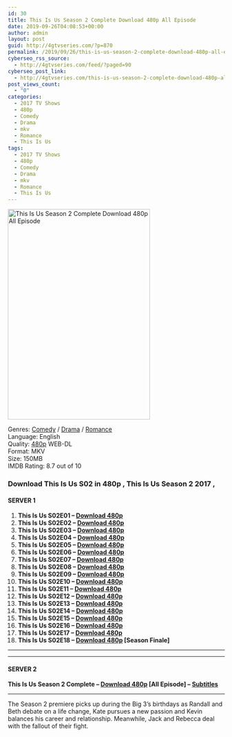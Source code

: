 ```yaml
---
id: 30
title: This Is Us Season 2 Complete Download 480p All Episode
date: 2019-09-26T04:08:53+00:00
author: admin
layout: post
guid: http://4gtvseries.com/?p=870
permalink: /2019/09/26/this-is-us-season-2-complete-download-480p-all-episode/
cyberseo_rss_source:
  - http://4gtvseries.com/feed/?paged=90
cyberseo_post_link:
  - http://4gtvseries.com/this-is-us-season-2-complete-download-480p-all-episode/
post_views_count:
  - "0"
categories:
  - 2017 TV Shows
  - 480p
  - Comedy
  - Drama
  - mkv
  - Romance
  - This Is Us
tags:
  - 2017 TV Shows
  - 480p
  - Comedy
  - Drama
  - mkv
  - Romance
  - This Is Us
---
```

<img loading="lazy" class="aligncenter" src="https://4.bp.blogspot.com/--ZY2-4czHZU/XYw5NY7YZlI/AAAAAAAAAOQ/u-0UTYROUd8g-j8MWgIvQOI745OOk-ISwCK4BGAYYCw/s1600/This%2BIs%2BUs%2BSeason%2B2.jpg" alt="This Is Us Season 2 Complete Download 480p All Episode" width="330" height="488" />

Genres: <a href="http://4gtvseries.com/tag/comedy/" data-wpel-link="internal">Comedy</a> /&nbsp;<a href="http://4gtvseries.com/tag/drama/" data-wpel-link="internal">Drama</a> / <a href="http://4gtvseries.com/tag/romance/" data-wpel-link="internal">Romance</a>  
Language: English  
Quality:&nbsp;<a href="http://4gtvseries.com/tag/480p/" data-wpel-link="internal">480p</a>&nbsp;WEB-DL  
Format: MKV  
Size: 150MB  
IMDB Rating: 8.7 out of 10

### **Download This Is Us S02 in 480p , This Is Us Season 2 2017 ,&nbsp;**

#### <span><strong>SERVER 1</strong></span>

  1. **This Is Us S02E01 – <a href="http://slink.dl480p.xyz/w66oVv" data-wpel-link="external" target="_blank" rel="nofollow external noopener noreferrer" class="wpel-icon-left"><i class="wpel-icon fa fa-download" aria-hidden="true"></i>Download 480p</a>**
  2. **This Is Us S02E02 – <a href="http://slink.dl480p.xyz/yLon" data-wpel-link="external" target="_blank" rel="nofollow external noopener noreferrer" class="wpel-icon-left"><i class="wpel-icon fa fa-download" aria-hidden="true"></i>Download 480p</a>**
  3. **This Is Us S02E03 – <a href="http://slink.dl480p.xyz/pCFM0y" data-wpel-link="external" target="_blank" rel="nofollow external noopener noreferrer" class="wpel-icon-left"><i class="wpel-icon fa fa-download" aria-hidden="true"></i>Download 480p</a>**
  4. **This Is Us S02E04 – <a href="http://slink.dl480p.xyz/447EzqAS" data-wpel-link="external" target="_blank" rel="nofollow external noopener noreferrer" class="wpel-icon-left"><i class="wpel-icon fa fa-download" aria-hidden="true"></i>Download 480p</a>**
  5. **This Is Us S02E05 – <a href="http://slink.dl480p.xyz/KepB" data-wpel-link="external" target="_blank" rel="nofollow external noopener noreferrer" class="wpel-icon-left"><i class="wpel-icon fa fa-download" aria-hidden="true"></i>Download 480p</a>**
  6. **This Is Us S02E06 – <a href="http://slink.dl480p.xyz/NqCUfl5M" data-wpel-link="external" target="_blank" rel="nofollow external noopener noreferrer" class="wpel-icon-left"><i class="wpel-icon fa fa-download" aria-hidden="true"></i>Download 480p</a>**
  7. **This Is Us S02E07 – <a href="http://slink.dl480p.xyz/rEaMO" data-wpel-link="external" target="_blank" rel="nofollow external noopener noreferrer" class="wpel-icon-left"><i class="wpel-icon fa fa-download" aria-hidden="true"></i>Download 480p</a>**
  8. **This Is Us S02E08 – <a href="http://slink.dl480p.xyz/qD9Xfh" data-wpel-link="external" target="_blank" rel="nofollow external noopener noreferrer" class="wpel-icon-left"><i class="wpel-icon fa fa-download" aria-hidden="true"></i>Download 480p</a>**
  9. **This Is Us S02E09 – <a href="http://slink.dl480p.xyz/q0DAB" data-wpel-link="external" target="_blank" rel="nofollow external noopener noreferrer" class="wpel-icon-left"><i class="wpel-icon fa fa-download" aria-hidden="true"></i>Download 480p</a>**
 10. **This Is Us S02E10 – <a href="http://slink.dl480p.xyz/I9ws0" data-wpel-link="external" target="_blank" rel="nofollow external noopener noreferrer" class="wpel-icon-left"><i class="wpel-icon fa fa-download" aria-hidden="true"></i>Download 480p</a>**
 11. **This Is Us S02E11 – <a href="http://slink.dl480p.xyz/who37" data-wpel-link="external" target="_blank" rel="nofollow external noopener noreferrer" class="wpel-icon-left"><i class="wpel-icon fa fa-download" aria-hidden="true"></i>Download 480p</a>**
 12. **This Is Us S02E12 – <a href="http://slink.dl480p.xyz/pLenAi" data-wpel-link="external" target="_blank" rel="nofollow external noopener noreferrer" class="wpel-icon-left"><i class="wpel-icon fa fa-download" aria-hidden="true"></i>Download 480p</a>**
 13. **This Is Us S02E13 – <a href="http://slink.dl480p.xyz/S0P8dc" data-wpel-link="external" target="_blank" rel="nofollow external noopener noreferrer" class="wpel-icon-left"><i class="wpel-icon fa fa-download" aria-hidden="true"></i>Download 480p</a>**
 14. **This Is Us S02E14 – <a href="http://slink.dl480p.xyz/eh33tR" data-wpel-link="external" target="_blank" rel="nofollow external noopener noreferrer" class="wpel-icon-left"><i class="wpel-icon fa fa-download" aria-hidden="true"></i>Download 480p</a>**
 15. **This Is Us S02E15 – <a href="http://slink.dl480p.xyz/PnUh" data-wpel-link="external" target="_blank" rel="nofollow external noopener noreferrer" class="wpel-icon-left"><i class="wpel-icon fa fa-download" aria-hidden="true"></i>Download 480p</a>**
 16. **This Is Us S02E16 – <a href="http://slink.dl480p.xyz/jEz9A" data-wpel-link="external" target="_blank" rel="nofollow external noopener noreferrer" class="wpel-icon-left"><i class="wpel-icon fa fa-download" aria-hidden="true"></i>Download 480p</a>**
 17. **This Is Us S02E17 – <a href="http://slink.dl480p.xyz/BZkx" data-wpel-link="external" target="_blank" rel="nofollow external noopener noreferrer" class="wpel-icon-left"><i class="wpel-icon fa fa-download" aria-hidden="true"></i>Download 480p</a>**
 18. **This Is Us S02E18 – <a href="http://slink.dl480p.xyz/EcPpBpq" data-wpel-link="external" target="_blank" rel="nofollow external noopener noreferrer" class="wpel-icon-left"><i class="wpel-icon fa fa-download" aria-hidden="true"></i>Download 480p</a> [Season Finale]**

* * *

* * *

#### <span><strong>SERVER 2</strong></span>

**This Is Us Season 2 Complete – <a href="http://dl480p.xyz/640/" data-wpel-link="external" target="_blank" rel="nofollow external noopener noreferrer" class="wpel-icon-left"><i class="wpel-icon fa fa-download" aria-hidden="true"></i>Download 480p</a> [All Episode] – <a href="https://subscene.com/subtitles/this-is-us-sconed-season" data-wpel-link="external" target="_blank" rel="nofollow external noopener noreferrer" class="wpel-icon-left"><i class="wpel-icon fa fa-download" aria-hidden="true"></i>Subtitles</a>**

* * *

The Season 2 premiere picks up during the Big 3’s birthdays as Randall and Beth debate on a life change, Kate pursues a new passion and Kevin balances his career and relationship. Meanwhile, Jack and Rebecca deal with the fallout of their fight.

<div align="center">
</div>